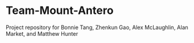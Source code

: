 # Team-Mount-Antero
Project repository for Bonnie Tang, Zhenkun Gao, Alex McLaughlin, Alan Market, and Matthew Hunter  
